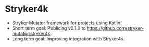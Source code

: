 # Stryker4k

- Stryker Mutator framework for projects using Kotlin!
- Short term goal: Publicing v0.1.0 to https://github.com/stryker-mutator/stryker4k.
- Long term goal: Improving integration with Stryker4s.

